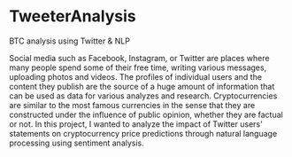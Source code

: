 # TweeterAnalysis
BTC analysis using Twitter &amp; NLP

Social media such as Facebook, Instagram, or Twitter are places where many people spend some of their free time, writing various messages, uploading photos and videos. The profiles of individual users and the content they publish are the source of a huge amount of information that can be used as data for various analyzes and research. Cryptocurrencies are similar to the most famous currencies in the sense that they are constructed under the influence of public opinion, whether they are factual or not.
In this project, I wanted to analyze the impact of Twitter users' statements on cryptocurrency price predictions through natural language processing using sentiment analysis.
